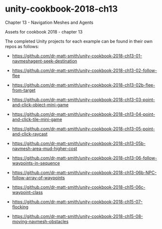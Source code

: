 # unity-cookbook-2018-ch13
Chapter 13 - Navigation Meshes and Agents

Assets for cookbook 2018 - chapter 13

The completed Unity projects for each example can be found in their own repos as follows:

- https://github.com/dr-matt-smith/unity-cookbook-2018-ch13-01-navmeshagent-seek-destination

- https://github.com/dr-matt-smith/unity-cookbook-2018-ch13-02-follow-flee
- https://github.com/dr-matt-smith/unity-cookbook-2018-ch13-02b-flee-from-target

- https://github.com/dr-matt-smith/unity-cookbook-2018-ch13-03-point-and-click-object-mini-game

- https://github.com/dr-matt-smith/unity-cookbook-2018-ch13-04-point-and-click-tile-mini-game

- https://github.com/dr-matt-smith/unity-cookbook-2018-ch13-05-point-and-click-raycast
- https://github.com/dr-matt-smith/unity-cookbook-2018-ch13-05b-navmesh-area-mud-higher-cost

- https://github.com/dr-matt-smith/unity-cookbook-2018-ch13-06-follow-waypoints-in-sequence
- https://github.com/dr-matt-smith/unity-cookbook-2018-ch13-06b-NPC-follow-array-of-waypoints
- https://github.com/dr-matt-smith/unity-cookbook-2018-ch15-06c-waypoint-class

- https://github.com/dr-matt-smith/unity-cookbook-2018-ch15-07-flocking

- https://github.com/dr-matt-smith/unity-cookbook-2018-ch15-08-moving-navmesh-obstacles
